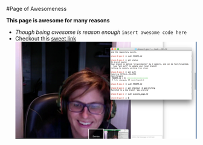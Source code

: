 #Page of Awesomeness

**This page is awesome for many reasons**
* *Though being awesome is reason enough*
`insert awesome code here`
* Checkout this [sweet link](http://thumbs.media.smithsonianmag.com//filer/0c/5f/0c5fc6f8-1b9b-4510-8b15-163482a3e041/istock_6413768_medium.jpg__800x600_q85_crop.jpg)
![awesome screehshot](GPS-screenshot.png "Screenshot")